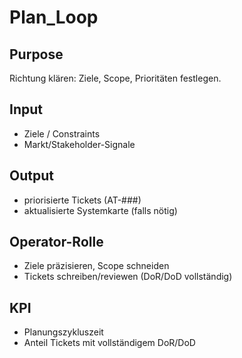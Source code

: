 # Plan_Loop
## Purpose
Richtung klären: Ziele, Scope, Prioritäten festlegen.

## Input
- Ziele / Constraints
- Markt/Stakeholder-Signale

## Output
- priorisierte Tickets (AT-###)
- aktualisierte Systemkarte (falls nötig)

## Operator-Rolle
- Ziele präzisieren, Scope schneiden
- Tickets schreiben/reviewen (DoR/DoD vollständig)

## KPI
- Planungszykluszeit
- Anteil Tickets mit vollständigem DoR/DoD
